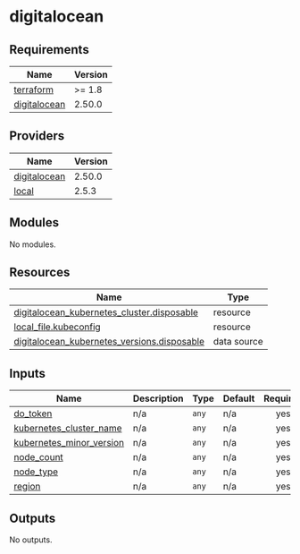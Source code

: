 # digitalocean

<!-- BEGIN_TF_DOCS -->
## Requirements

| Name | Version |
|------|---------|
| <a name="requirement_terraform"></a> [terraform](#requirement\_terraform) | >= 1.8 |
| <a name="requirement_digitalocean"></a> [digitalocean](#requirement\_digitalocean) | 2.50.0 |

## Providers

| Name | Version |
|------|---------|
| <a name="provider_digitalocean"></a> [digitalocean](#provider\_digitalocean) | 2.50.0 |
| <a name="provider_local"></a> [local](#provider\_local) | 2.5.3 |

## Modules

No modules.

## Resources

| Name | Type |
|------|------|
| [digitalocean_kubernetes_cluster.disposable](https://registry.terraform.io/providers/digitalocean/digitalocean/2.50.0/docs/resources/kubernetes_cluster) | resource |
| [local_file.kubeconfig](https://registry.terraform.io/providers/hashicorp/local/latest/docs/resources/file) | resource |
| [digitalocean_kubernetes_versions.disposable](https://registry.terraform.io/providers/digitalocean/digitalocean/2.50.0/docs/data-sources/kubernetes_versions) | data source |

## Inputs

| Name | Description | Type | Default | Required |
|------|-------------|------|---------|:--------:|
| <a name="input_do_token"></a> [do\_token](#input\_do\_token) | n/a | `any` | n/a | yes |
| <a name="input_kubernetes_cluster_name"></a> [kubernetes\_cluster\_name](#input\_kubernetes\_cluster\_name) | n/a | `any` | n/a | yes |
| <a name="input_kubernetes_minor_version"></a> [kubernetes\_minor\_version](#input\_kubernetes\_minor\_version) | n/a | `any` | n/a | yes |
| <a name="input_node_count"></a> [node\_count](#input\_node\_count) | n/a | `any` | n/a | yes |
| <a name="input_node_type"></a> [node\_type](#input\_node\_type) | n/a | `any` | n/a | yes |
| <a name="input_region"></a> [region](#input\_region) | n/a | `any` | n/a | yes |

## Outputs

No outputs.
<!-- END_TF_DOCS -->
